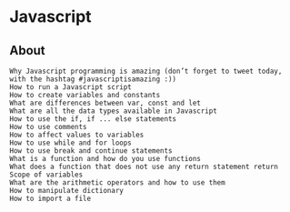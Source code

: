 # Javascript

## About
    Why Javascript programming is amazing (don’t forget to tweet today, with the hashtag #javascriptisamazing :))
    How to run a Javascript script
    How to create variables and constants
    What are differences between var, const and let
    What are all the data types available in Javascript
    How to use the if, if ... else statements
    How to use comments
    How to affect values to variables
    How to use while and for loops
    How to use break and continue statements
    What is a function and how do you use functions
    What does a function that does not use any return statement return
    Scope of variables
    What are the arithmetic operators and how to use them
    How to manipulate dictionary
    How to import a file